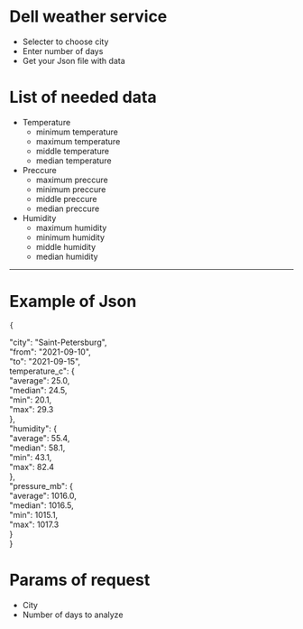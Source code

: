 # Dell weather service
* Selecter to choose city
* Enter number of days
* Get your Json file with data
# List of needed data
* Temperature
  -   minimum temperature
  -   maximum temperature
  -   middle temperature
  -   median temperature
* Preccure
  -   maximum preccure
  -   minimum preccure
  -   middle preccure
  -   median preccure
* Humidity
  -   maximum humidity
  -   minimum humidity
  -   middle humidity
  -   median humidity
---
# Example of Json
    {  
  "city": "Saint-Petersburg",  
  "from": "2021-09-10",  
  "to": "2021-09-15",  
  temperature_c": {  
    "average": 25.0,  
    "median": 24.5,  
    "min": 20.1,  
    "max": 29.3  
    },  
  "humidity": {  
    "average": 55.4,  
    "median": 58.1,  
    "min": 43.1,  
    "max": 82.4  
   },  
  "pressure_mb": {  
    "average": 1016.0,  
    "median": 1016.5,  
    "min": 1015.1,  
    "max": 1017.3  
  }  
}  
# Params of request
* City
* Number of days to analyze
